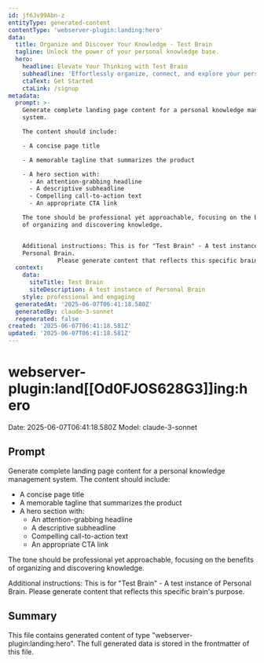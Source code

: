 ```yaml
---
id: jf6Jv99Abn-z
entityType: generated-content
contentType: 'webserver-plugin:landing:hero'
data:
  title: Organize and Discover Your Knowledge - Test Brain
  tagline: Unlock the power of your personal knowledge base.
  hero:
    headline: Elevate Your Thinking with Test Brain
    subheadline: 'Effortlessly organize, connect, and explore your personal knowledge.'
    ctaText: Get Started
    ctaLink: /signup
metadata:
  prompt: >-
    Generate complete landing page content for a personal knowledge management
    system.

    The content should include:

    - A concise page title

    - A memorable tagline that summarizes the product

    - A hero section with:
      - An attention-grabbing headline
      - A descriptive subheadline
      - Compelling call-to-action text
      - An appropriate CTA link

    The tone should be professional yet approachable, focusing on the benefits
    of organizing and discovering knowledge.


    Additional instructions: This is for "Test Brain" - A test instance of
    Personal Brain.
              Please generate content that reflects this specific brain's purpose.
  context:
    data:
      siteTitle: Test Brain
      siteDescription: A test instance of Personal Brain
    style: professional and engaging
  generatedAt: '2025-06-07T06:41:18.580Z'
  generatedBy: claude-3-sonnet
  regenerated: false
created: '2025-06-07T06:41:18.581Z'
updated: '2025-06-07T06:41:18.581Z'
---
```

# webserver-plugin:land[[Od0FJOS628G3]]ing:hero

Date: 2025-06-07T06:41:18.580Z
Model: claude-3-sonnet

## Prompt

Generate complete landing page content for a personal knowledge management system.
The content should include:
- A concise page title
- A memorable tagline that summarizes the product
- A hero section with:
  - An attention-grabbing headline
  - A descriptive subheadline
  - Compelling call-to-action text
  - An appropriate CTA link

The tone should be professional yet approachable, focusing on the benefits of organizing and discovering knowledge.

Additional instructions: This is for "Test Brain" - A test instance of Personal Brain.
          Please generate content that reflects this specific brain's purpose.

## Summary

This file contains generated content of type "webserver-plugin:landing:hero".
The full generated data is stored in the frontmatter of this file.
